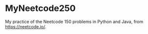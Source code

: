 # MyNeetcode250
My practice of the Neetcode 150 problems in Python and Java, from https://neetcode.io/. 
